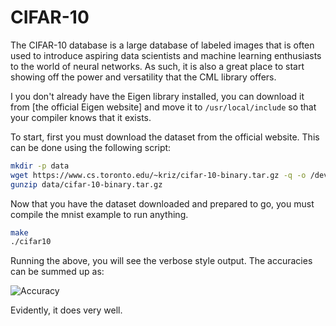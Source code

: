 # CIFAR-10

The CIFAR-10 database is a large database of labeled images that is often used to introduce aspiring data scientists and machine learning enthusiasts to the world of neural networks. As such, it is also a great place to start showing off the power and versatility that the CML library offers.

I you don't already have the Eigen library installed, you can download it from [the official Eigen website] and move it to `/usr/local/include` so that your compiler knows that it exists.

To start, first you must download the dataset from the official website. This can be done using the following script:

```bash
mkdir -p data
wget https://www.cs.toronto.edu/~kriz/cifar-10-binary.tar.gz -q -o /dev/null -P data/
gunzip data/cifar-10-binary.tar.gz
```

Now that you have the dataset downloaded and prepared to go, you must compile the mnist example to run anything.

```bash
make
./cifar10
```

Running the above, you will see the verbose style output. The accuracies can be summed up as:

![Accuracy](accuracy.png)

Evidently, it does very well.
